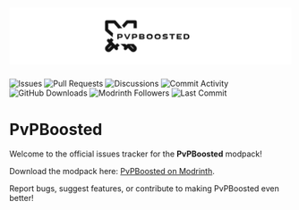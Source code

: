 # ![PvPBoosted Monorepo Cover](/icon.png)

![Issues](https://img.shields.io/github/issues/nazarhktwitch/PvPBoosted?style=for-the-badge)
![Pull Requests](https://img.shields.io/github/issues-pr/nazarhktwitch/PvPBoosted?style=for-the-badge)
![Discussions](https://img.shields.io/github/discussions/nazarhktwitch/PvPBoosted?style=for-the-badge)
![Commit Activity](https://img.shields.io/github/commit-activity/w/nazarhktwitch/PvPBoosted?style=for-the-badge)
![GitHub Downloads](https://img.shields.io/github/downloads/nazarhktwitch/PvPBoosted/total?style=for-the-badge)
![Modrinth Followers](https://img.shields.io/modrinth/followers/u9efDZ0X?style=for-the-badge)
![Last Commit](https://img.shields.io/github/last-commit/nazarhktwitch/PvPBoosted?display_timestamp=author&style=for-the-badge)


# PvPBoosted

Welcome to the official issues tracker for the **PvPBoosted** modpack!  

Download the modpack here: [PvPBoosted on Modrinth](https://modrinth.com/project/pvpboosted/).  

Report bugs, suggest features, or contribute to making PvPBoosted even better!
